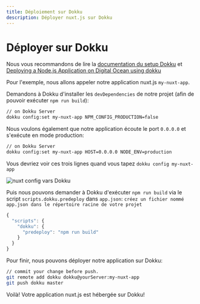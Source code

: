 ```yaml
---
title: Déploiement sur Dokku
description: Déployer nuxt.js sur Dokku
---
```


# Déployer sur Dokku

Nous vous recommandons de lire la [documentation du setup Dokku](http://dokku.viewdocs.io/dokku/getting-started/installation/) et [Deploying a Node.js Application on Digital Ocean using dokku](http://jakeklassen.com/post/deploying-a-node-app-on-digital-ocean-using-dokku/)

Pour l'exemple, nous allons appeler notre application nuxt.js `my-nuxt-app`.

Demandons à Dokku d'installer les `devDependencies` de notre projet (afin de pouvoir exécuter `npm run build`):
```bash
// on Dokku Server
dokku config:set my-nuxt-app NPM_CONFIG_PRODUCTION=false
```

Nous voulons également que notre application écoute le port `0.0.0.0` et s'exécute en mode production:
```bash
// on Dokku Server
dokku config:set my-nuxt-app HOST=0.0.0.0 NODE_ENV=production
```

Vous devriez voir ces trois lignes quand vous tapez `dokku config my-nuxt-app`

![nuxt config vars Dokku](https://i.imgur.com/9FNsaoQ.png)

Puis nous pouvons demander à Dokku d'exécuter `npm run build` via le script `scripts.dokku.predeploy` dans `app.json`:
`créez un fichier nommé app.json dans le répertoire racine de votre projet`
```js
{
  "scripts": {
    "dokku": {
      "predeploy": "npm run build"
    }
  }
}
```

Pour finir, nous pouvons déployer notre application sur Dokku:
```bash
// commit your change before push.
git remote add dokku dokku@yourServer:my-nuxt-app
git push dokku master
```

Voilà! Votre application nuxt.js est hébergée sur Dokku!
